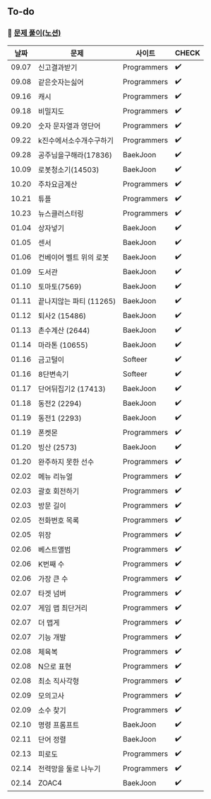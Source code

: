 ## To-do

### :pushpin: [문제 풀이(노션)](https://amazing-act-aab.notion.site/Study-63bcff57acf54873bc69d604866107c2)

| 날짜  | 문제                    | 사이트      | CHECK              |
| ----- | ----------------------- | ----------- | ------------------ |
| 09.07 | 신고결과받기            | Programmers | :heavy_check_mark: |
| 09.08 | 같은숫자는싫어          | Programmers | :heavy_check_mark: |
| 09.16 | 캐시                    | Programmers | :heavy_check_mark: |
| 09.18 | 비밀지도                | Programmers | :heavy_check_mark: |
| 09.20 | 숫자 문자열과 영단어    | Programmers | :heavy_check_mark: |
| 09.22 | k진수에서소수개수구하기 | Programmers | :heavy_check_mark: |
| 09.28 | 공주님을구해라(17836)   | BaekJoon    | :heavy_check_mark: |
| 10.09 | 로봇청소기(14503)       | BaekJoon    | :heavy_check_mark: |
| 10.20 | 주차요금계산            | Programmers | :heavy_check_mark: |
| 10.21 | 튜플                    | Programmers | :heavy_check_mark: |
| 10.23 | 뉴스클러스터링          | Programmers | :heavy_check_mark: |
| 01.04 | 상자넣기                | BaekJoon    | :heavy_check_mark: |
| 01.05 | 센서                    | BaekJoon    | :heavy_check_mark: |
| 01.06 | 컨베이어 벨트 위의 로봇 | BaekJoon    | :heavy_check_mark: |
| 01.09 | 도서관                  | BaekJoon    | :heavy_check_mark: |
| 01.10 | 토마토(7569)            | BaekJoon    | :heavy_check_mark: |
| 01.11 | 끝나지않는 파티 (11265) | BaekJoon    | :heavy_check_mark: |
| 01.12 | 퇴사2 (15486)           | BaekJoon    | :heavy_check_mark: |
| 01.13 | 촌수계산 (2644)         | BaekJoon    | :heavy_check_mark: |
| 01.14 | 마라톤 (10655)          | BaekJoon    | :heavy_check_mark: |
| 01.16 | 금고털이                | Softeer     | :heavy_check_mark: |
| 01.16 | 8단변속기               | Softeer     | :heavy_check_mark: |
| 01.17 | 단어뒤집기2 (17413)     | BaekJoon    | :heavy_check_mark: |
| 01.18 | 동전2 (2294)            | BaekJoon    | :heavy_check_mark: |
| 01.19 | 동전1 (2293)            | BaekJoon    | :heavy_check_mark: |
| 01.19 | 폰켓몬                  | Programmers | :heavy_check_mark: |
| 01.20 | 빙산 (2573)             | BaekJoon    | :heavy_check_mark: |
| 01.20 | 완주하지 못한 선수      | Programmers | :heavy_check_mark: |
| 02.02 | 메뉴 리뉴얼             | Programmers | :heavy_check_mark: |
| 02.03 | 괄호 회전하기           | Programmers | :heavy_check_mark: |
| 02.03 | 방문 길이               | Programmers | :heavy_check_mark: |
| 02.05 | 전화번호 목록           | Programmers | :heavy_check_mark: |
| 02.05 | 위장                    | Programmers | :heavy_check_mark: |
| 02.06 | 베스트앨범              | Programmers | :heavy_check_mark: |
| 02.06 | K번째 수                | Programmers | :heavy_check_mark: |
| 02.06 | 가장 큰 수              | Programmers | :heavy_check_mark: |
| 02.07 | 타겟 넘버               | Programmers | :heavy_check_mark: |
| 02.07 | 게임 맵 최단거리        | Programmers | :heavy_check_mark: |
| 02.07 | 더 맵게                 | Programmers | :heavy_check_mark: |
| 02.07 | 기능 개발               | Programmers | :heavy_check_mark: |
| 02.08 | 체육복                  | Programmers | :heavy_check_mark: |
| 02.08 | N으로 표현              | Programmers | :heavy_check_mark: |
| 02.08 | 최소 직사각형           | Programmers | :heavy_check_mark: |
| 02.09 | 모의고사                | Programmers | :heavy_check_mark: |
| 02.09 | 소수 찾기               | Programmers | :heavy_check_mark: |
| 02.10 | 명령 프롬프트           | BaekJoon    | :heavy_check_mark: |
| 02.11 | 단어 정렬               | BaekJoon    | :heavy_check_mark: |
| 02.13 | 피로도                  | Programmers | :heavy_check_mark: |
| 02.14 | 전력망을 둘로 나누기    | Programmers | :heavy_check_mark: |
| 02.14 | ZOAC4                   | BaekJoon    | :heavy_check_mark: |
